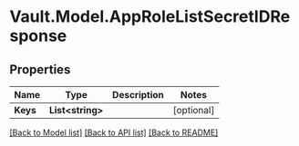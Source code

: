 # Vault.Model.AppRoleListSecretIDResponse

## Properties

Name | Type | Description | Notes
------------ | ------------- | ------------- | -------------
**Keys** | **List&lt;string&gt;** |  | [optional] 


[[Back to Model list]](../README.md#documentation-for-models) [[Back to API list]](../README.md#documentation-for-api-endpoints) [[Back to README]](../README.md)

